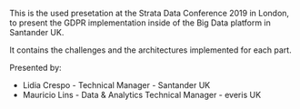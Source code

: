 

This is the used presetation at the Strata Data Conference 2019 in London, to present the GDPR implementation inside of the Big Data platform in Santander UK.

It contains the challenges and the architectures implemented for each part.

Presented by:

* Lidia Crespo - Technical Manager - Santander UK
* Mauricio Lins - Data & Analytics Technical Manager - everis UK

